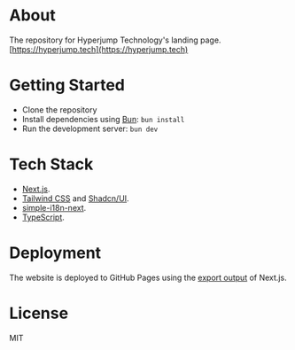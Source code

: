 # About

The repository for Hyperjump Technology's landing page. [https://hyperjump.tech](https://hyperjump.tech)

# Getting Started

- Clone the repository
- Install dependencies using [Bun](https://bun.sh): `bun install`
- Run the development server: `bun dev`

# Tech Stack

- [Next.js](https://nextjs.org).
- [Tailwind CSS](https://tailwindcss.com) and [Shadcn/UI](https://ui.shadcn.com/).
- [simple-i18n-next](https://github.com/nicnocquee/simple-i18n-next#readme).
- [TypeScript](https://www.typescriptlang.org).

# Deployment

The website is deployed to GitHub Pages using the [export output](https://nextjs.org/docs/app/building-your-application/deploying/static-exports#configuration) of Next.js.

# License

MIT
